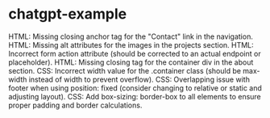 # chatgpt-example

HTML: Missing closing anchor tag for the "Contact" link in the navigation.
HTML: Missing alt attributes for the images in the projects section.
HTML: Incorrect form action attribute (should be corrected to an actual endpoint or placeholder).
HTML: Missing closing </div> tag for the container div in the about section.
CSS: Incorrect width value for the .container class (should be max-width instead of width to prevent overflow).
CSS: Overlapping issue with footer when using position: fixed (consider changing to relative or static and adjusting layout).
CSS: Add box-sizing: border-box to all elements to ensure proper padding and border calculations.